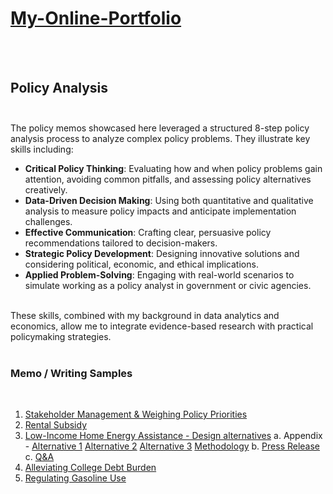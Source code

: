 # [My-Online-Portfolio](/gsam95/gsam95)  


</br></br>

## Policy Analysis  </br></br>

The policy memos showcased here leveraged a structured 8-step policy analysis process to analyze complex policy problems. They illustrate key skills including:
</br>
- **Critical Policy Thinking**: Evaluating how and when policy problems gain attention, avoiding common pitfalls, and assessing policy alternatives creatively.
- **Data-Driven Decision Making**: Using both quantitative and qualitative analysis to measure policy impacts and anticipate implementation challenges.
- **Effective Communication**: Crafting clear, persuasive policy recommendations tailored to decision-makers.
- **Strategic Policy Development**: Designing innovative solutions and considering political, economic, and ethical implications.
- **Applied Problem-Solving**: Engaging with real-world scenarios to simulate working as a policy analyst in government or civic agencies.
</br>
These skills, combined with my background in data analytics and economics, allow me to integrate evidence-based research with practical policymaking strategies.
</br>
</br>

### Memo / Writing Samples 
</br>

1. [Stakeholder Management & Weighing Policy Priorities](/ProjPANeedAssessStakeholdMgmt.docx)
2. [Rental Subsidy](/ProjPARentalSubsidy.docx)
3. [Low-Income Home Energy Assistance - Design alternatives](/ProjPALIEnergyAssistance.docx)
   a. Appendix  - [Alternative 1](/ProjPALIHEAPAppendixAlternative1.xlsx) [Alternative 2](/ProjPALIHEAPAppendixAlternative2.xlsx) [Alternative 3](/ProjPALIHEAPAppendixAlternative3.xlsx) [Methodology](/ProjPALIHEAPAppendixMethodology.docx)
   b. [Press Release](/ProjPALIHEAPPressrelease.docx)
   c. [Q&A](/ProjPALIHEAPQ&AforInternalUse.docx) 
5. [Alleviating College Debt Burden](/ProjPACollegeDebtBurden.docx)
6. [Regulating Gasoline Use](/ProjPAGasolineUse.docx)
